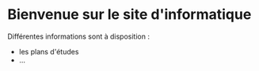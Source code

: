 # Bienvenue sur le site d'informatique 

Différentes informations sont à disposition : 

- les plans d'études
- ...